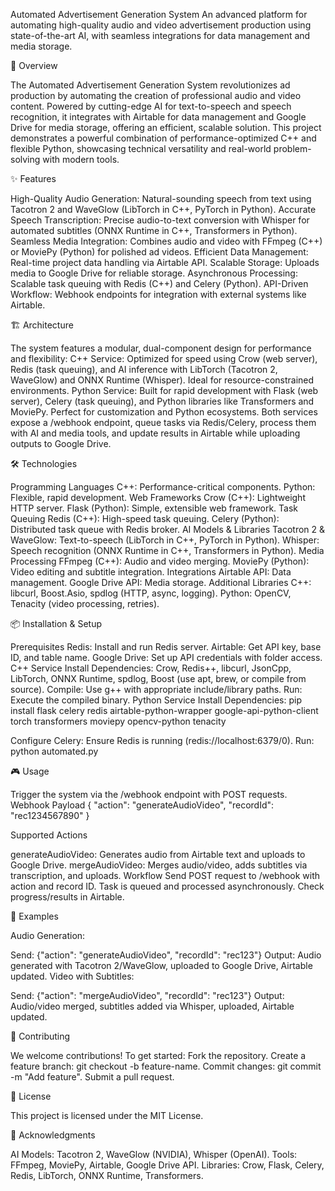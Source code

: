 Automated Advertisement Generation System
An advanced platform for automating high-quality audio and video advertisement production using state-of-the-art AI, with seamless integrations for data management and media storage.


🚀 Overview

The Automated Advertisement Generation System revolutionizes ad production by automating the creation of professional audio and video content. Powered by cutting-edge AI for text-to-speech and speech recognition, it integrates with Airtable for data management and Google Drive for media storage, offering an efficient, scalable solution.
This project demonstrates a powerful combination of performance-optimized C++ and flexible Python, showcasing technical versatility and real-world problem-solving with modern tools.

✨ Features

High-Quality Audio Generation: Natural-sounding speech from text using Tacotron 2 and WaveGlow (LibTorch in C++, PyTorch in Python).
Accurate Speech Transcription: Precise audio-to-text conversion with Whisper for automated subtitles (ONNX Runtime in C++, Transformers in Python).
Seamless Media Integration: Combines audio and video with FFmpeg (C++) or MoviePy (Python) for polished ad videos.
Efficient Data Management: Real-time project data handling via Airtable API.
Scalable Storage: Uploads media to Google Drive for reliable storage.
Asynchronous Processing: Scalable task queuing with Redis (C++) and Celery (Python).
API-Driven Workflow: Webhook endpoints for integration with external systems like Airtable.

🏗️ Architecture

The system features a modular, dual-component design for performance and flexibility:
C++ Service: Optimized for speed using Crow (web server), Redis (task queuing), and AI inference with LibTorch (Tacotron 2, WaveGlow) and ONNX Runtime (Whisper). Ideal for resource-constrained environments.
Python Service: Built for rapid development with Flask (web server), Celery (task queuing), and Python libraries like Transformers and MoviePy. Perfect for customization and Python ecosystems.
Both services expose a /webhook endpoint, queue tasks via Redis/Celery, process them with AI and media tools, and update results in Airtable while uploading outputs to Google Drive.

🛠️ Technologies

Programming Languages
C++: Performance-critical components.
Python: Flexible, rapid development.
Web Frameworks
Crow (C++): Lightweight HTTP server.
Flask (Python): Simple, extensible web framework.
Task Queuing
Redis (C++): High-speed task queuing.
Celery (Python): Distributed task queue with Redis broker.
AI Models & Libraries
Tacotron 2 & WaveGlow: Text-to-speech (LibTorch in C++, PyTorch in Python).
Whisper: Speech recognition (ONNX Runtime in C++, Transformers in Python).
Media Processing
FFmpeg (C++): Audio and video merging.
MoviePy (Python): Video editing and subtitle integration.
Integrations
Airtable API: Data management.
Google Drive API: Media storage.
Additional Libraries
C++: libcurl, Boost.Asio, spdlog (HTTP, async, logging).
Python: OpenCV, Tenacity (video processing, retries).

📦 Installation & Setup

Prerequisites
Redis: Install and run Redis server.
Airtable: Get API key, base ID, and table name.
Google Drive: Set up API credentials with folder access.
C++ Service
Install Dependencies: Crow, Redis++, libcurl, JsonCpp, LibTorch, ONNX Runtime, spdlog, Boost (use apt, brew, or compile from source).
Compile: Use g++ with appropriate include/library paths.
Run: Execute the compiled binary.
Python Service
Install Dependencies:
pip install flask celery redis airtable-python-wrapper google-api-python-client torch transformers moviepy opencv-python tenacity


Configure Celery: Ensure Redis is running (redis://localhost:6379/0).
Run:
python automated.py


🎮 Usage

Trigger the system via the /webhook endpoint with POST requests.
Webhook Payload
{
  "action": "generateAudioVideo",
  "recordId": "rec1234567890"
}

Supported Actions

generateAudioVideo: Generates audio from Airtable text and uploads to Google Drive.
mergeAudioVideo: Merges audio/video, adds subtitles via transcription, and uploads.
Workflow
Send POST request to /webhook with action and record ID.
Task is queued and processed asynchronously.
Check progress/results in Airtable.

🌟 Examples

Audio Generation:


Send: {"action": "generateAudioVideo", "recordId": "rec123"}
Output: Audio generated with Tacotron 2/WaveGlow, uploaded to Google Drive, Airtable updated.
Video with Subtitles:


Send: {"action": "mergeAudioVideo", "recordId": "rec123"}
Output: Audio/video merged, subtitles added via Whisper, uploaded, Airtable updated.

🤝 Contributing

We welcome contributions! To get started:
Fork the repository.
Create a feature branch: git checkout -b feature-name.
Commit changes: git commit -m "Add feature".
Submit a pull request.


📜 License

This project is licensed under the MIT License.


🙌 Acknowledgments

AI Models: Tacotron 2, WaveGlow (NVIDIA), Whisper (OpenAI).
Tools: FFmpeg, MoviePy, Airtable, Google Drive API.
Libraries: Crow, Flask, Celery, Redis, LibTorch, ONNX Runtime, Transformers.

